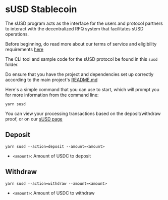 # sUSD Stablecoin

The sUSD program acts as the interface for the users and protocol partners to interact with the decentralized RFQ system that facilitates sUSD operations.

Before beginning, do read more about our terms of service and eligibility requirements [here](https://docs.solayer.org/susd/protocol-info/restrictions)

The CLI tool and sample code for the sUSD protocol  be found in this `susd` folder.

Do ensure that you have the project and dependencies set up correctly according to the main project's [README.md](https://github.com/solayer-labs/solayer-cli)

Here's a simple command that you can use to start, which will prompt you for more information from the command line:
```
yarn susd
```

You can view your processing transactions based on the deposit/withdraw proof, or on our [sUSD page](https://app.solayer.org/dashboard/stablecoin-restake)

## Deposit

```
yarn susd --action=deposit --amount=<amount>
```

- `<amount>`: Amount of USDC to deposit

## Withdraw

```
yarn susd --action=withdraw --amount=<amount>
```

- `<amount>`: Amount of USDC to withdraw
